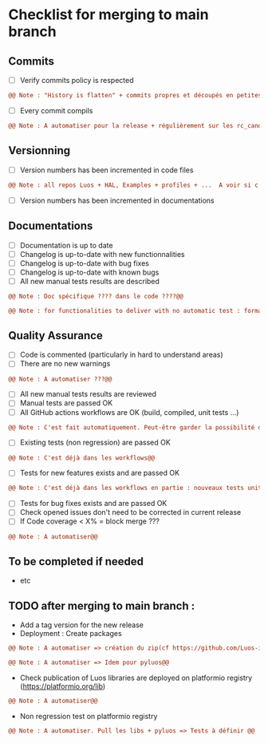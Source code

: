 # **Checklist for merging to main branch**

## Commits
- [ ] Verify commits policy is respected
```diff
@@ Note : "History is flatten" + commits propres et découpés en petites fonctionnalités@@
```
- [ ] Every commit compils
```diff
@@ Note : A automatiser pour la release + régulièrement sur les rc_candidate, par exemple hebdomadairement@@
```


## Versionning
- [ ] Version numbers has been incremented in code files
```diff
@@ Note : all repos Luos + HAL, Examples + profiles + ...  A voir si c'est facilement automatisable@@
```
- [ ] Version numbers has been incremented in documentations


## Documentations
- [ ] Documentation is up to date
- [ ] Changelog is up-to-date with new functionnalities
- [ ] Changelog is up-to-date with bug fixes
- [ ] Changelog is up-to-date with known bugs
- [ ] All new manual tests results are described
```diff
@@ Note : Doc spécifique ???? dans le code ????@@
```
```diff
@@ Note : for functionalities to deliver with no automatic test : formalize manual tests between Dev team & QA. Final validation by QA@@
```


## Quality Assurance
- [ ] Code is commented (particularly in hard to understand areas)
- [ ] There are no new warnings
```diff
@@ Note : A automatiser ???@@
```
- [ ] All new manual tests results are reviewed
- [ ] Manual tests are passed OK
- [ ] All GitHub actions workflows are OK (build, compiled, unit tests ...)
```diff
@@ Note : C'est fait automatiquement. Peut-être garder la possibilité de ne pas mettre tous les worflows en status check ?@@
```
- [ ] Existing tests (non regression) are passed OK
```diff
@@ Note : C'est déjà dans les workflows@@
```
- [ ] Tests for new features exists and are passed OK
```diff
@@ Note : C'est déjà dans les workflows en partie : nouveaux tests unitaires + tests autos@@
```
- [ ] Tests for bug fixes exists and are passed OK
- [ ] Check opened issues don't need to be corrected in current release
- [ ] If Code coverage < X% = block merge ???
```diff
@@ Note : A automatiser@@
```


## To be completed if needed
- etc



## TODO after merging to main branch :
- Add a tag version for the new release
- Deployment : Create packages
```diff
@@ Note : A automatiser => création du zip(cf https://github.com/Luos-io/Tools) + envoyer au registery@@
```
```diff
@@ Note : A automatiser => Idem pour pyluos@@
```
- Check publication of Luos libraries are deployed on platformio registry (https://platformio.org/lib)
```diff
@@ Note : A automatiser@@
```
- Non regression test on platformio registry
```diff
@@ Note : A automatiser. Pull les libs + pyluos => Tests à définir @@
```
